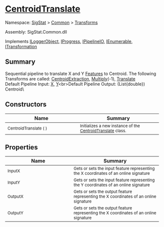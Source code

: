 # [CentroidTranslate](./CentroidTranslate.md)

Namespace: [SigStat]() > [Common](./../README.md) > [Transforms](./README.md)

Assembly: SigStat.Common.dll

Implements [ILoggerObject](./../ILoggerObject.md), [IProgress](./../Helpers/IProgress.md), [IPipelineIO](./../Pipeline/IPipelineIO.md), [IEnumerable](https://docs.microsoft.com/en-us/dotnet/api/System.Collections.IEnumerable), [ITransformation](./../ITransformation.md)

## Summary
Sequential pipeline to translate X and Y [Features](https://github.com/hargitomi97/sigstat/blob/master/docs/md/SigStat/Common/Features.md) to Centroid.  The following Transforms are called: [CentroidExtraction](https://github.com/hargitomi97/sigstat/blob/master/docs/md/SigStat/Common/Transforms/CentroidExtraction.md), [Multiply](https://github.com/hargitomi97/sigstat/blob/master/docs/md/SigStat/Common/Transforms/Multiply.md)(-1), [Translate](https://github.com/hargitomi97/sigstat/blob/master/docs/md/SigStat/Common/Transforms/Translate.md)<br>Default Pipeline Input: [X](https://github.com/hargitomi97/sigstat/blob/master/docs/md/SigStat/Common/Features.md), [Y](https://github.com/hargitomi97/sigstat/blob/master/docs/md/SigStat/Common/Features.md)\<br>Default Pipeline Output: (List{double}) Centroid\

## Constructors

| Name<div><a href="#"><img width=400></a></div> | Summary<div><a href="#"><img width=475></a></div> | 
| --- | --- | 
| <sub>CentroidTranslate (  )</sub> | <sub>Initializes a new instance of the [CentroidTranslate](https://github.com/hargitomi97/sigstat/blob/master/docs/md/SigStat/Common/Transforms/CentroidTranslate.md) class.</sub> | 


## Properties

| Name<div><a href="#"><img width=400></a></div> | Summary<div><a href="#"><img width=475></a></div> | 
| --- | --- | 
| <sub>InputX</sub> | <sub>Gets or sets the input feature representing the X coordinates of an online signature</sub> | 
| <sub>InputY</sub> | <sub>Gets or sets the input feature representing the Y coordinates of an online signature</sub> | 
| <sub>OutputX</sub> | <sub>Gets or sets the output feature representing the X coordinates of an online signature</sub> | 
| <sub>OutputY</sub> | <sub>Gets or sets the output feature representing the X coordinates of an online signature</sub> | 


